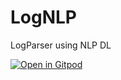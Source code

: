 # LogNLP
LogParser using NLP DL

[![Open in Gitpod](https://gitpod.io/button/open-in-gitpod.svg)](https://gitpod.io/#https://github.com/...)

